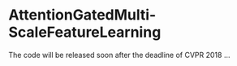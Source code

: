 # AttentionGatedMulti-ScaleFeatureLearning

The code will be released soon after the deadline of CVPR 2018 ...
